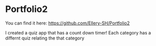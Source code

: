 # Portfolio2

You can find it here:
https://github.com/Ellery-SH/Portfolio2


I created a quiz app that has a count down timer! Each category has a differnt quiz relating the that category 
